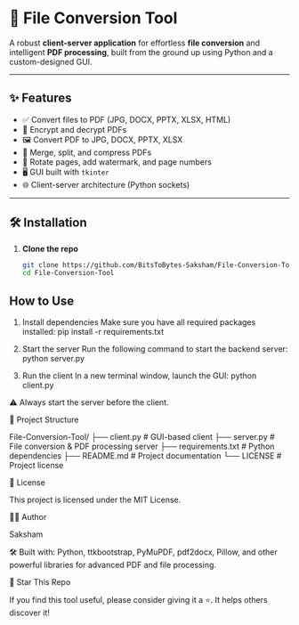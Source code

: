 # 🧰 File Conversion Tool

A robust **client-server application** for effortless **file conversion** and intelligent **PDF processing**, built from the ground up using Python and a custom-designed GUI.

---

## ✨ Features

- ✅ Convert files to PDF (JPG, DOCX, PPTX, XLSX, HTML)
- 🔐 Encrypt and decrypt PDFs
- 🖼️ Convert PDF to JPG, DOCX, PPTX, XLSX
- 🧩 Merge, split, and compress PDFs
- 🔄 Rotate pages, add watermark, and page numbers
- 🖥️ GUI built with `tkinter`
- 🌐 Client-server architecture (Python sockets)


---

## 🛠️ Installation

1. **Clone the repo**

   ```bash
   git clone https://github.com/BitsToBytes-Saksham/File-Conversion-Tool.git
   cd File-Conversion-Tool


## How to Use

1. Install dependencies
Make sure you have all required packages installed:
pip install -r requirements.txt

2. Start the server
Run the following command to start the backend server:
python server.py

3. Run the client
In a new terminal window, launch the GUI:
python client.py

⚠️ Always start the server before the client.

📁 Project Structure

File-Conversion-Tool/
├── client.py          # GUI-based client
├── server.py          # File conversion & PDF processing server
├── requirements.txt   # Python dependencies
├── README.md          # Project documentation
└── LICENSE            # Project license

📜 License

This project is licensed under the MIT License.

🙋‍♂️ Author

 Saksham 

🛠 Built with:
Python, ttkbootstrap, PyMuPDF, pdf2docx, Pillow, and other powerful libraries for advanced PDF and file processing.

🌟 Star This Repo

If you find this tool useful, please consider giving it a ⭐. It helps others discover it!
